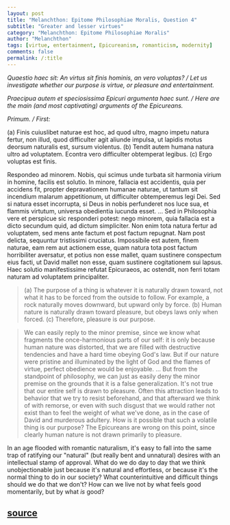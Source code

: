 ```yaml
---
layout: post
title: "Melanchthon: Epitome Philosophiae Moralis, Question 4"
subtitle: "Greater and lesser virtues"
category: "Melanchthon: Epitome Philosophiae Moralis"
author: "Melanchthon"
tags: [virtue, entertainment, Epicureanism, romanticism, modernity]
comments: false
permalink: /:title
---
```


*Quaestio haec sit: An virtus sit finis hominis, an vero voluptas? / Let us investigate whether our purpose is virtue, or pleasure and entertainment.*

*Praecipua autem et speciosissima Epicuri argumenta haec sunt. / Here are the main (and most captivating) arguments of the Epicureans.*

*Primum. / First:*

<p class="latin">(a) Finis cuiuslibet naturae est hoc, ad quod ultro, magno impetu natura fertur, non illud, quod difficulter agit aliunde impulsa, ut lapidis motus deorsum naturalis est, sursum violentus. (b) Tendit autem humana natura ultro ad voluptatem. Econtra vero difficulter obtemperat legibus. (c) Ergo voluptas est finis.</p>

<p class="latin">Respondeo ad minorem. Nobis, qui scimus unde turbata sit harmonia virium in homine, facilis est solutio. In minore, fallacia est accidentis, quia per accidens fit, propter depravationem humanae naturae, ut tantum sit incendium malarum appetitionum, ut difficulter obtemperemus legi Dei. Sed si natura esset incorrupta, si Deus in nobis perfunderet nos luce sua, et flammis virtutum, universa obedientia iucunda esset. ... Sed in Philosophia vere et perspicue sic responderi potest: nego minorem, quia fallacia est a dicto secundum quid, ad dictum simpliciter. Non enim tota natura fertur ad voluptatem, sed mens ante factum et post factum repugnat. Nam post delicta, sequuntur tristissimi cruciatus. Impossibile est autem, finem naturae, eam rem aut actionem esse, quam natura tota post factum horribiliter aversatur, et potius non esse mallet, quam sustinere conspectum eius facti, ut David mallet non esse, quam sustinere cogitationem sui lapsus. Haec solutio manifestissime refutat Epicuraeos, ac ostendit, non ferri totam naturam ad voluptatem principaliter.</p>

> (a) The purpose of a thing is whatever it is naturally drawn toward, not what it has to be forced from the outside to follow. For example, a rock naturally moves downward, but upward only by force. (b) Human nature is naturally drawn toward pleasure, but obeys laws only when forced. (c) Therefore, pleasure is our purpose.

> We can easily reply to the minor premise, since we know what fragments the once-harmonious parts of our self: it is only because human nature was distorted, that we are filled with destructive tendencies and have a hard time obeying God's law. But if our nature were pristine and illuminated by the light of God and the flames of virtue, perfect obedience would be enjoyable. ... But from the standpoint of philosophy, we can just as easily deny the minor premise on the grounds that it is a false generalization. It's not true that our entire self is drawn to pleasure. Often this attraction leads to behavior that we try to resist beforehand, and that afterward we think of with remorse, or even with such disgust that we would rather not exist than to feel the weight of what we've done, as in the case of David and murderous adultery. How is it possible that such a volatile thing is our purpose? The Epicureans are wrong on this point, since clearly human nature is not drawn primarily to pleasure.

In an age flooded with romantic naturalism, it's easy to fall into the same trap of ratifying our "natural" (but really bent and unnatural) desires with an intellectual stamp of approval. What do we do day to day that we think unobjectionable just because it's natural and effortless, or because it's the normal thing to do in our society? What counterintuitive and difficult things should we do that we don't? How can we live not by what feels good momentarily, but by what *is* good?

<h2 class="post-source"><a href="https://books.google.com/books?id=RBw8AAAAcAAJ&pg=PA13"><i class="fas fa-book" aria-hidden="true"></i> source</a></h2>